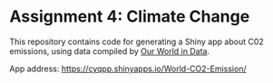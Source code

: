 # Assignment 4: Climate Change
This repository contains code for generating a Shiny app about C02 emissions, using data compiled by [Our World in Data](https://ourworldindata.org/co2-and-other-greenhouse-gas-emissions).


App address: https://cyqpp.shinyapps.io/World-CO2-Emission/